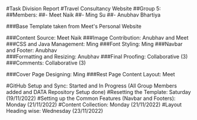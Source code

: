 #Task Division Report
#Travel Consultancy Website
##Group 5: 
##Members: 
##- Meet Naik
##- Ming Su
##- Anubhav Bhartiya

###Base Template taken from Meet's Personal Website

###Content Source: Meet Naik 
###Image Contribution: Anubhav and Meet
###CSS and Java Management: Ming
###Font Styling: Ming 
###Navbar and Footer: Anubhav  
###Formatting and Resizing: Anubhav
###Final Proofing: Collaborative (3)
###Comments: Collaborative (3)

###Cover Page Designing: Ming 
###Rest Page Content Layout: Meet

#GitHub Setup and Sync: Started and In Progress (All Group Members added and DATA Repository Setup done)
#Resetting the Template: Saturday (19/11/2022)
#Setting up the Common Features (Navbar and Footers): Monday (21/11/2022)
#Content Collection: Monday (21/11/2022)
#Layout Heading wise: Wednesday (23/11/2022)
